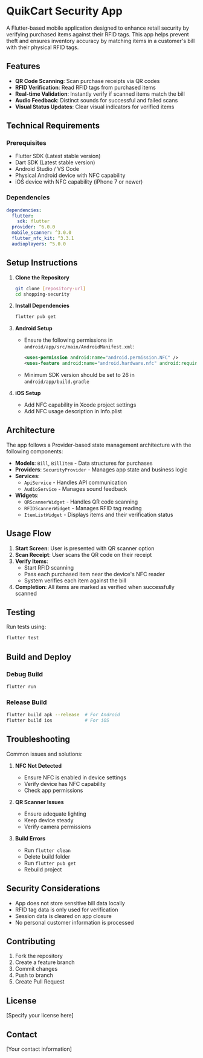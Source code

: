 # QuikCart Security App

A Flutter-based mobile application designed to enhance retail security by verifying purchased items against their RFID tags. This app helps prevent theft and ensures inventory accuracy by matching items in a customer's bill with their physical RFID tags.

## Features

- **QR Code Scanning**: Scan purchase receipts via QR codes
- **RFID Verification**: Read RFID tags from purchased items
- **Real-time Validation**: Instantly verify if scanned items match the bill
- **Audio Feedback**: Distinct sounds for successful and failed scans
- **Visual Status Updates**: Clear visual indicators for verified items

## Technical Requirements

### Prerequisites
- Flutter SDK (Latest stable version)
- Dart SDK (Latest stable version)
- Android Studio / VS Code
- Physical Android device with NFC capability
- iOS device with NFC capability (iPhone 7 or newer)

### Dependencies
```yaml
dependencies:
  flutter:
    sdk: flutter
  provider: ^6.0.0
  mobile_scanner: ^3.0.0
  flutter_nfc_kit: ^3.3.1
  audioplayers: ^5.0.0
```

## Setup Instructions

1. **Clone the Repository**
   ```bash
   git clone [repository-url]
   cd shopping-security
   ```

2. **Install Dependencies**
   ```bash
   flutter pub get
   ```

3. **Android Setup**
   - Ensure the following permissions in `android/app/src/main/AndroidManifest.xml`:
     ```xml
     <uses-permission android:name="android.permission.NFC" />
     <uses-feature android:name="android.hardware.nfc" android:required="true" />
     ```
   - Minimum SDK version should be set to 26 in `android/app/build.gradle`

4. **iOS Setup**
   - Add NFC capability in Xcode project settings
   - Add NFC usage description in Info.plist

## Architecture

The app follows a Provider-based state management architecture with the following components:

- **Models**: `Bill`, `BillItem` - Data structures for purchases
- **Providers**: `SecurityProvider` - Manages app state and business logic
- **Services**: 
  - `ApiService` - Handles API communication
  - `AudioService` - Manages sound feedback
- **Widgets**:
  - `QRScannerWidget` - Handles QR code scanning
  - `RFIDScannerWidget` - Manages RFID tag reading
  - `ItemListWidget` - Displays items and their verification status

## Usage Flow

1. **Start Screen**: User is presented with QR scanner option
2. **Scan Receipt**: User scans the QR code on their receipt
3. **Verify Items**: 
   - Start RFID scanning
   - Pass each purchased item near the device's NFC reader
   - System verifies each item against the bill
4. **Completion**: All items are marked as verified when successfully scanned

## Testing

Run tests using:
```bash
flutter test
```

## Build and Deploy

### Debug Build
```bash
flutter run
```

### Release Build
```bash
flutter build apk --release  # For Android
flutter build ios            # For iOS
```

## Troubleshooting

Common issues and solutions:

1. **NFC Not Detected**
   - Ensure NFC is enabled in device settings
   - Verify device has NFC capability
   - Check app permissions

2. **QR Scanner Issues**
   - Ensure adequate lighting
   - Keep device steady
   - Verify camera permissions

3. **Build Errors**
   - Run `flutter clean`
   - Delete build folder
   - Run `flutter pub get`
   - Rebuild project

## Security Considerations

- App does not store sensitive bill data locally
- RFID tag data is only used for verification
- Session data is cleared on app closure
- No personal customer information is processed

## Contributing

1. Fork the repository
2. Create a feature branch
3. Commit changes
4. Push to branch
5. Create Pull Request

## License

[Specify your license here]

## Contact

[Your contact information]
